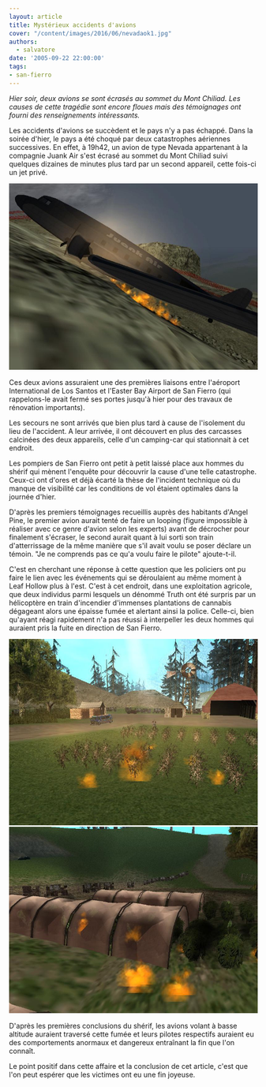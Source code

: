 ```yaml
---
layout: article
title: Mystérieux accidents d'avions
cover: "/content/images/2016/06/nevadaok1.jpg"
authors:
  - salvatore
date: '2005-09-22 22:00:00'
tags:
- san-fierro
---
```


_Hier soir, deux avions se sont écrasés au sommet du Mont Chiliad. Les causes de cette tragédie sont encore floues mais des témoignages ont fourni des renseignements intéressants._

Les accidents d'avions se succèdent et le pays n'y a pas échappé. Dans la soirée d'hier, le pays a été choqué par deux catastrophes aériennes successives. En effet, à 19h42, un avion de type Nevada appartenant à la compagnie Juank Air s'est écrasé au sommet du Mont Chiliad suivi quelques dizaines de minutes plus tard par un second appareil, cette fois-ci un jet privé.

![](/content/images/2005/01/nevada2.jpg)

Ces deux avions assuraient une des premières liaisons entre l'aéroport International de Los Santos et l'Easter Bay Airport de San Fierro (qui rappelons-le avait fermé ses portes jusqu'à hier pour des travaux de rénovation importants).

Les secours ne sont arrivés que bien plus tard à cause de l'isolement du lieu de l'accident. A leur arrivée, il ont découvert en plus des carcasses calcinées des deux appareils, celle d'un camping-car qui stationnait à cet endroit.

Les pompiers de San Fierro ont petit à petit laissé place aux hommes du shérif qui mènent l'enquête pour découvrir la cause d'une telle catastrophe. Ceux-ci ont d'ores et déjà écarté la thèse de l'incident technique où du manque de visibilité car les conditions de vol étaient optimales dans la journée d'hier.

D'après les premiers témoignages recueillis auprès des habitants d'Angel Pine, le premier avion aurait tenté de faire un looping (figure impossible à réaliser avec ce genre d'avion selon les experts) avant de décrocher pour finalement s'écraser, le second aurait quant à lui sorti son train d'atterrissage de la même manière que s'il avait voulu se poser déclare un témoin. "Je ne comprends pas ce qu'a voulu faire le pilote" ajoute-t-il.

C'est en cherchant une réponse à cette question que les policiers ont pu faire le lien avec les événements qui se déroulaient au même moment à Leaf Hollow plus à l'est. C'est à cet endroit, dans une exploitation agricole, que deux individus parmi lesquels un dénommé Truth ont été surpris par un hélicoptère en train d'incendier d'immenses plantations de cannabis dégageant alors une épaisse fumée et alertant ainsi la police. Celle-ci, bien qu'ayant réagi rapidement n'a pas réussi à interpeller les deux hommes qui auraient pris la fuite en direction de San Fierro.

![](/content/images/2005/01/champs1.jpg)
![](/content/images/2005/01/champs2.jpg)

D'après les premières conclusions du shérif, les avions volant à basse altitude auraient traversé cette fumée et leurs pilotes respectifs auraient eu des comportements anormaux et dangereux entraînant la fin que l'on connaît.

Le point positif dans cette affaire et la conclusion de cet article, c'est que l'on peut espérer que les victimes ont eu une fin joyeuse.